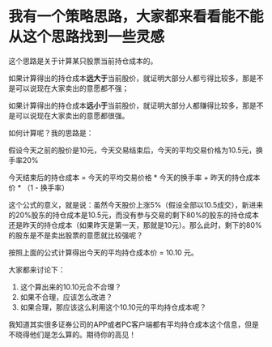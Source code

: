 # 我有一个策略思路，大家都来看看能不能从这个思路找到一些灵感

这个思路是关于计算某只股票当前持仓成本的。

如果计算得出的持仓成本**远大于**当前股价，就证明大部分人都亏得比较多，那是不是可以说现在大家卖出的意愿都不强；

如果计算得出的持仓成本**远小于**当前股价，就证明大部分人都赚得比较多，那是不是可以说现在大家卖出的意愿都很强。

如何计算呢？我的思路是：

假设今天之前的股价是10元，今天交易结束后，今天的平均交易价格为10.5元，换手率20%

今天结束后的持仓成本 = 今天的平均交易价格 * 今天的换手率 + 昨天的持仓成本价 * （1 - 换手率）

这个公式的意义，就是说：虽然今天股价上涨5%（假设全部以10.5成交），新进来的20%股东的持仓成本是10.5元，而没有参与交易的剩下80%的股东的持仓成本还是昨天的持仓成本（如果昨天是第一天，那就是10元）。那么此时，剩下的80%的股东是不是卖出股票的意愿就比较强呢？

按照上面的公式计算得出今天的平均持仓成本价 = 10.10 元。

大家都来讨论下：
1. 这个算出来的10.10元合不合理？
2. 如果不合理，应该怎么改进？
3. 如果合理，那应该这么利用这个10.10元的平均持仓成本呢？

我知道其实很多证券公司的APP或者PC客户端都有平均持仓成本这个信息，但是不晓得他们是怎么算的。期待你的高见！



